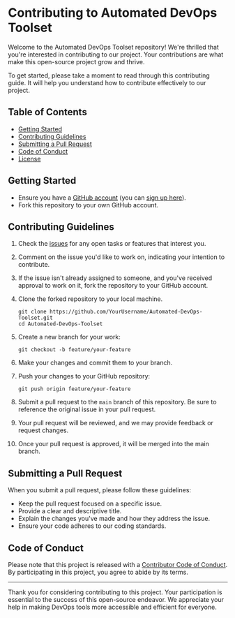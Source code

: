# Contributing to Automated DevOps Toolset

Welcome to the Automated DevOps Toolset repository! We're thrilled that you're interested in contributing to our project. Your contributions are what make this open-source project grow and thrive.

To get started, please take a moment to read through this contributing guide. It will help you understand how to contribute effectively to our project.

## Table of Contents
- [Getting Started](#getting-started)
- [Contributing Guidelines](#contributing-guidelines)
- [Submitting a Pull Request](#submitting-a-pull-request)
- [Code of Conduct](#code-of-conduct)
- [License](#license)

## Getting Started

- Ensure you have a [GitHub account](https://github.com/) (you can [sign up here](https://github.com/join)).
- Fork this repository to your own GitHub account.

## Contributing Guidelines

1. Check the [issues](https://github.com/YourUsername/Automated-DevOps-Toolset/issues) for any open tasks or features that interest you.

2. Comment on the issue you'd like to work on, indicating your intention to contribute.

3. If the issue isn't already assigned to someone, and you've received approval to work on it, fork the repository to your GitHub account.

4. Clone the forked repository to your local machine.

    ```shell
    git clone https://github.com/YourUsername/Automated-DevOps-Toolset.git
    cd Automated-DevOps-Toolset
    ```

5. Create a new branch for your work:

    ```shell
    git checkout -b feature/your-feature
    ```

6. Make your changes and commit them to your branch.

7. Push your changes to your GitHub repository:

    ```shell
    git push origin feature/your-feature
    ```

8. Submit a pull request to the `main` branch of this repository. Be sure to reference the original issue in your pull request.

9. Your pull request will be reviewed, and we may provide feedback or request changes.

10. Once your pull request is approved, it will be merged into the main branch.

## Submitting a Pull Request

When you submit a pull request, please follow these guidelines:

- Keep the pull request focused on a specific issue.
- Provide a clear and descriptive title.
- Explain the changes you've made and how they address the issue.
- Ensure your code adheres to our coding standards.

## Code of Conduct

Please note that this project is released with a [Contributor Code of Conduct](CODE_OF_CONDUCT.md). By participating in this project, you agree to abide by its terms.

---

Thank you for considering contributing to this project. Your participation is essential to the success of this open-source endeavor. We appreciate your help in making DevOps tools more accessible and efficient for everyone.